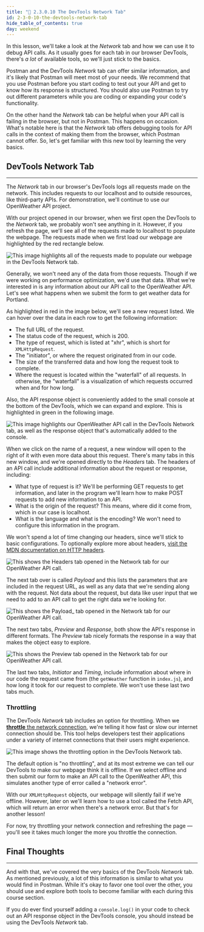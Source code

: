 ```yaml
---
title: "📓 2.3.0.10 The DevTools Network Tab"
id: 2-3-0-10-the-devtools-network-tab
hide_table_of_contents: true
day: weekend
---
```


In this lesson, we'll take a look at the _Network_ tab and how we can use it to debug API calls. As it usually goes for each tab in our browser DevTools, there's _a lot_ of available tools, so we'll just stick to the basics.

Postman and the DevTools _Network_ tab can offer similar information, and it's likely that Postman will meet most of your needs. We recommend that you use Postman before you start coding to test out your API and get to know how its response is structured. You should also use Postman to try out different parameters while you are coding or expanding your code's functionality. 

On the other hand the _Network_ tab can be helpful when your API call is failing in the browser, but not in Postman. This happens on occasion. What's notable here is that the _Network_ tab offers debugging tools for API calls in the context of making them from the browser, which Postman cannot offer. So, let's get familiar with this new tool by learning the very basics.

## DevTools Network Tab
---

The _Network_ tab in our browser's DevTools logs all requests made on the network. This includes requests to our localhost and to outside resources, like third-party APIs. For demonstration, we'll continue to use our OpenWeather API project.

With our project opened in our browser, when we first open the DevTools to the _Network_ tab, we probably won't see anything in it. However, if you refresh the page, we'll see all of the requests made to localhost to populate the webpage. The requests made when we first load our webpage are highlighted by the red rectangle below. 

![This image highlights all of the requests made to populate our webpage in the DevTools _Network_ tab.](https://learnhowtoprogram.s3.us-west-2.amazonaws.com/Intermediate+JavaScript/Async-and-APIs-2020/network-tab-requests.png)

Generally, we won't need any of the data from those requests. Though if we were working on performance optimization, we'd use that data. What we're interested in is any information about our API call to the OpenWeather API. Let's see what happens when we submit the form to get weather data for Portland. 

As highlighted in red in the image below, we'll see a new request listed. We can hover over the data in each row to get the following information:

* The full URL of the request.
* The status code of the request, which is 200.
* The type of request, which is listed at "xhr", which is short for `XMLHttpRequest`.
* The "initiator", or where the request originated from in our code.
* The size of the transferred data and how long the request took to complete.
* Where the request is located within the "waterfall" of all requests. In otherwise, the "waterfall" is a visualization of which requests occurred when and for how long.

Also, the API response object is conveniently added to the small console at the bottom of the DevTools, which we can expand and explore. This is highlighted in green in the following image.

![This image highlights our OpenWeather API call in the DevTools _Network_ tab, as well as the response object that's automatically added to the console.](https://learnhowtoprogram.s3.us-west-2.amazonaws.com/Intermediate+JavaScript/Async-and-APIs-2020/our-api-call-in-networks-tab.png)

When we click on the name of a request, a new window will open to the right of it with even more data about this request. There's many tabs in this new window, and we're opened directly to the _Headers_ tab. The headers of an API call include additional information about the request or response, including:

* What type of request is it? We'll be performing GET requests to get information, and later in the program we'll learn how to make POST requests to add new information to an API.
* What is the origin of the request? This means, where did it come from, which in our case is localhost. 
* What is the language and what is the encoding? We won't need to configure this information in the program.

We won't spend a lot of time changing our headers, since we'll stick to basic configurations. To optionally explore more about headers, [visit the MDN documentation on HTTP headers](https://developer.mozilla.org/en-US/docs/Web/HTTP/Headers). 

![This shows the _Headers_ tab opened in the _Network_ tab for our OpenWeather API call.](https://learnhowtoprogram.s3.us-west-2.amazonaws.com/Intermediate+JavaScript/Async-and-APIs-2020/request-headers-devtools-network-tab.png)

The next tab over is called _Payload_ and this lists the parameters that are included in the request URL, as well as any data that we're sending along with the request. Not data about the request, but data like user input that we need to add to an API call to get the right data we're looking for. 

![This shows the _Payload__ tab opened in the _Network_ tab for our OpenWeather API call.](https://learnhowtoprogram.s3.us-west-2.amazonaws.com/Intermediate+JavaScript/Async-and-APIs-2020/request-payload-devtools-network-tab.png)

The next two tabs, _Preview_ and _Response_, both show the API's response in different formats. The _Preview_ tab nicely formats the response in a way that makes the object easy to explore.

![This shows the _Preview_ tab opened in the _Network_ tab for our OpenWeather API call.](https://learnhowtoprogram.s3.us-west-2.amazonaws.com/Intermediate+JavaScript/Async-and-APIs-2020/request-preview-devtools-network-tab.png)

The last two tabs, _Initiator_ and _Timing_, include information about where in our code the request came from (the `getWeather` function in `index.js`), and how long it took for our request to complete. We won't use these last two tabs much. 

### Throttling 

The DevTools _Network_ tab includes an option for throttling. When we [**throttle** the network connection](https://developer.mozilla.org/en-US/docs/Glossary/Network_throttling), we're telling it how fast or slow our internet connection should be. This tool helps developers test their applications under a variety of internet connections that their users might experience.

![This image shows the throttling option in the DevTools _Network_ tab.](https://learnhowtoprogram.s3.us-west-2.amazonaws.com/Intermediate+JavaScript/Async-and-APIs-2020/devtools-network-tab-throttling.png)

The default option is "no throttling", and at its most extreme we can tell our DevTools to make our webpage think it is offline. If we select offline and then submit our form to make an API call to the OpenWeather API, this simulates another type of error called a "network error". 

With our `XMLHttpRequest` objects, our webpage will silently fail if we're offline. However, later on we'll learn how to use a tool called the Fetch API, which will return an error when there's a network error. But that's for another lesson!

For now, try throttling your network connection and refreshing the page — you'll see it takes much longer the more you throttle the connection.

## Final Thoughts
---

And with that, we've covered the very basics of the DevTools _Network_ tab. As mentioned previously, a lot of this information is similar to what you would find in Postman. While it's okay to favor one tool over the other, you should use and explore both tools to become familiar with each during this course section. 

If you do ever find yourself adding a `console.log()` in your code to check out an API response object in the DevTools console, you should instead be using the DevTools _Network_ tab.

